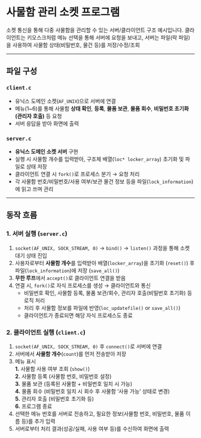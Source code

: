 # 사물함 관리 소켓 프로그램
소켓 통신을 통해 다중 사물함을 관리할 수 있는 서버/클라이언트 구조 예시입니다.
클라이언트는 키오스크처럼 메뉴 선택을 통해 서버에 요청을 보내고, 서버는 파일(락 파일)을 사용하여 사물함 상태(비밀번호, 물건 등)를 저장/수정/조회

---

## 파일 구성

### `client.c`
- 유닉스 도메인 소켓(`AF_UNIX`)으로 서버에 연결
- 메뉴(1~6)를 통해 사물함 **상태 확인**, **등록**, **물품 보관**, **물품 회수**, **비밀번호 초기화(관리자 호출)** 등 요청
- 서버 응답을 받아 화면에 출력

### `server.c`
- **유닉스 도메인 소켓 서버** 구현
- 실행 시 사물함 개수를 입력받아, 구조체 배열(`loc* locker_array`) 초기화 및 파일로 상태 저장
- 클라이언트 연결 시 `fork()`로 프로세스 분기 → 요청 처리
- 각 사물함 번호/비밀번호/사용 여부/보관 물건 정보 등을 파일(`lock_information`)에 읽고 쓰며 관리

---

## 동작 흐름

### 1. 서버 실행 (`server.c`)
1. `socket(AF_UNIX, SOCK_STREAM, 0)` → `bind()` → `listen()` 과정을 통해 소켓 대기 상태 진입
2. 사용자로부터 **사물함 개수**를 입력받아 배열(`locker_array`)을 초기화 (`reset()`) 후 파일(`lock_information`)에 저장 (`save_all()`)
3. **무한 루프**에서 `accept()`로 클라이언트 연결을 받음
4. 연결 시, `fork()`로 자식 프로세스를 생성 → 클라이언트와 통신
   - 비밀번호 확인, 사물함 등록, 물품 보관/회수, 관리자 호출(비밀번호 초기화) 등 로직 처리
   - 처리 후 사물함 정보를 파일에 반영(`loc_updatefile()` or `save_all()`)
   - 클라이언트가 종료되면 해당 자식 프로세스도 종료

### 2. 클라이언트 실행 (`client.c`)
1. `socket(AF_UNIX, SOCK_STREAM, 0)` 후 `connect()`로 서버에 연결
2. 서버에서 **사물함 개수**(`count`)를 먼저 전송받아 저장
3. 메뉴 표시  
   **1.** 사물함 사용 여부 조회 (`show()`)  
   **2.** 사물함 등록 (사물함 번호, 비밀번호 설정)  
   **3.** 물품 보관 (등록된 사물함 + 비밀번호 일치 시 가능)  
   **4.** 물품 회수 (비밀번호 일치 시 회수 후 사물함 ‘사용 가능’ 상태로 변경)  
   **5.** 관리자 호출 (비밀번호 초기화 등)  
   **6.** 프로그램 종료  
4. 선택한 메뉴 번호를 서버로 전송하고, 필요한 정보(사물함 번호, 비밀번호, 물품 이름 등)를 추가 입력
5. 서버로부터 처리 결과(성공/실패, 사용 여부 등)를 수신하여 화면에 출력
